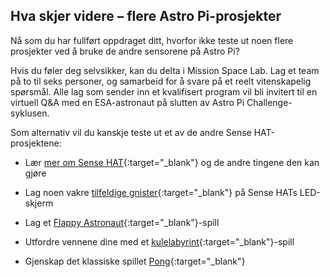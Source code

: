 ## Hva skjer videre – flere Astro Pi-prosjekter

Nå som du har fullført oppdraget ditt, hvorfor ikke teste ut noen flere prosjekter ved å bruke de andre sensorene på Astro Pi?

Hvis du føler deg selvsikker, kan du delta i Mission Space Lab. Lag et team på to til seks personer, og samarbeid for å svare på et reelt vitenskapelig spørsmål. Alle lag som sender inn et kvalifisert program vil bli invitert til en virtuell Q&A med en ESA-astronaut på slutten av Astro Pi Challenge-syklusen.

Som alternativ vil du kanskje teste ut et av de andre Sense HAT-prosjektene:

+ Lær [mer om Sense HAT](https://projects.raspberrypi.org/en/projects/getting-started-with-the-sense-hat){:target="_blank"} og de andre tingene den kan gjøre

+ Lag noen vakre [tilfeldige gnister](https://projects.raspberrypi.org/en/projects/sense-hat-random-sparkles){:target="_blank"} på Sense HATs LED-skjerm

+ Lag et [Flappy Astronaut](https://projects.raspberrypi.org/en/projects/flappy-astronaut){:target="_blank"}-spill

+ Utfordre vennene dine med et [kulelabyrint](https://projects.raspberrypi.org/en/projects/sense-hat-marble-maze){:target="_blank"}-spill

+ Gjenskap det klassiske spillet [Pong](https://projects.raspberrypi.org/en/projects/sense-hat-pong){:target="_blank"}
